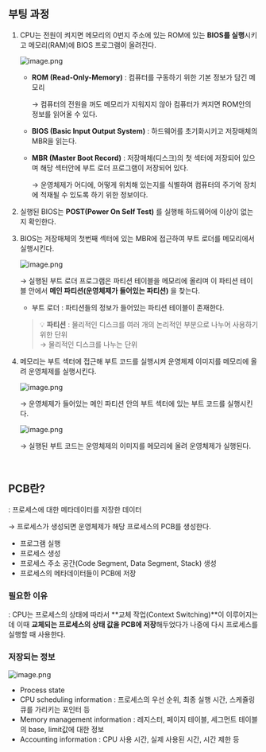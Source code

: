 ## 부팅 과정

1. CPU는 전원이 켜지면 메모리의 0번지 주소에 있는 ROM에 있는 **BIOS를 실행**시키고 메모리(RAM)에 BIOS 프로그램이 올려진다.
    
    
    ![image.png](https://velog.velcdn.com/images%2Fhyun0310woo%2Fpost%2F06c430ee-f41e-4835-9184-05b8a4750a01%2FUntitled%20(5).png)
    
    - **ROM (Read-Only-Memory)** : 컴퓨터를 구동하기 위한 기본 정보가 담긴 메모리
        
        → 컴퓨터의 전원을 꺼도 메모리가 지워지지 않아 컴퓨터가 켜지면 ROM안의 정보를 읽어올 수 있다. 
        
    - **BIOS (Basic Input Output System)** : 하드웨어를 초기화시키고 저장매체의 MBR을 읽는다.
    - **MBR (Master Boot Record)** : 저장매체(디스크)의 첫 섹터에 저장되어 있으며 해당 섹터안에 부트 로더 프로그램이 저장되어 있다.
        
        → 운영체제가 어디에, 어떻게 위치해 있는지를 식별하여 컴퓨터의 주기억 장치에 적재될 수 있도록 하기 위한 정보이다.
        

1. 실행된 BIOS는 **POST(Power On Self Test)** 를 실행해 하드웨어에 이상이 없는지 확인한다.

1. BIOS는 저장매체의 첫번째 섹터에 있는 MBR에 접근하여 부트 로더를 메모리에서 실행시킨다.
    
    ![image.png](https://velog.velcdn.com/images%2Fhyun0310woo%2Fpost%2F28783e7e-abb5-4237-b4e6-6003ab17afb8%2FUntitled%20(6).png)
    
    → 실행된 부트 로더 프로그램은 파티션 테이블을 메모리에 올리며 이 파티션 테이블 안에서 **메인 파티션(운영체제가 들어있는 파티션)** 을 찾는다.
    
    - 부트 로더 : 파티션들의 정보가 들어있는 파티션 테이블이 존재한다.
    
    > 💡  **파티션** : 물리적인 디스크를 여러 개의 논리적인 부분으로 나누어 사용하기 위한 단위 <br>
        → 물리적인 디스크를 나누는 단위
    
   
    
    
2. 메모리는 부트 섹터에 접근해 부트 코드를 실행시켜 운영체제 이미지를 메모리에 올려 운영체제를 실행시킨다.
    
    ![image.png](https://velog.velcdn.com/images%2Fhyun0310woo%2Fpost%2F08b00ad8-d119-4dc8-a57d-771b38ecdf45%2FUntitled%20(7).png)
    
    → 운영체제가 들어있는 메인 파티션 안의 부트 섹터에 있는 부트 코드를 실행시킨다.
    
    ![image.png](https://velog.velcdn.com/images%2Fhyun0310woo%2Fpost%2Fcd379ab8-d316-4958-a049-44713d0b18f5%2FUntitled%20(8).png)
    
    → 실행된 부트 코드는 운영체제의 이미지를 메모리에 올려 운영체제가 실행된다.
    
<br>

## PCB란?

: 프로세스에 대한 메타데이터를 저장한 데이터

→ 프로세스가 생성되면 운영체제가 해당 프로세스의 PCB를 생성한다.

- 프로그램 실행
- 프로세스 생성
- 프로세스 주소 공간(Code Segment, Data Segment, Stack) 생성
- 프로세스의 메타데이터들이 PCB에 저장

### 필요한 이유

: CPU는 프로세스의 상태에 따라서 **교체 작업(Context Switching)**이 이루어지는데 이때 **교체되는 프로세스의 상태 값을 PCB에 저장**해두었다가 나중에 다시 프로세스를 실행할 때 사용한다.

### 저장되는 정보

![image.png](https://images.velog.io/images/klloo/post/5562a831-dc1e-4e95-b590-25cef88bd43e/image.png)

- Process state
- CPU scheduling information : 프로세스의 우선 순위, 최종 실행 시간, 스케쥴링 큐를 가리키는 포인터 등
- Memory management information : 레지스터, 페이지 테이블, 세그먼트 테이블의 base, limit값에 대한 정보
- Accounting information : CPU 사용 시간, 실제 사용된 시간, 시간 제한 등